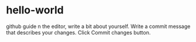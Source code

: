 # hello-world
github guide
n the editor, write a bit about yourself.
Write a commit message that describes your changes.
Click Commit changes button.
